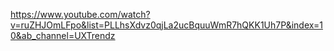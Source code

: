 https://www.youtube.com/watch?v=ruZHJOmLFpo&list=PLLhsXdvz0qjLa2ucBquuWmR7hQKK1Uh7P&index=10&ab_channel=UXTrendz
